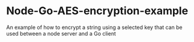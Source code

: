 # Node-Go-AES-encryption-example
An example of how to encrypt a string using a selected key that can be used between a node server and a Go client
